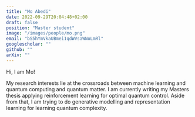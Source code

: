 ```yaml
---
title: "Mo Abedi"
date: 2022-09-29T20:04:48+02:00
draft: false
position: "Master student"
image: "/images/people/mo.png"
email: "bS5hYmVkaUBmei1qdWVsaWNoLmRl"
googlescholar: ""
github: ""
arXiv: ""
---
```


Hi, I am Mo!

My research interests lie at the crossroads between machine learning and quantum computing and quantum matter. I am currently writing my Masters thesis applying reinforcement learning for optimal quantum control. Aside from that, I am trying to do generative modelling and representation learning for learning quantum complexity.